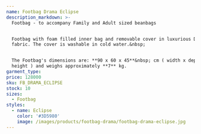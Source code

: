 ```yaml
---
name: Footbag Drama Eclipse
description_markdown: >-
  Footbag - to accompany Family and Adult sized beanbags


  Footbag with foam filled inner bag and removable cover in luxurious Drama
  fabric. The cover is washable in cold water.&nbsp;


  The Footbag's dimensions are: **90 x 60 x 45**&nbsp; cm ( width x depth x
  height ) and weighs approximately **7** kg.
garment_type:
price: 128000
sku: FB_DRAMA_ECLIPSE
stock: 10
sizes:
  - Footbag
styles:
  - name: Eclipse
    color: '#3D5980'
    image: /images/products/footbag-drama/footbag-drama-eclipse.jpg
---
```

